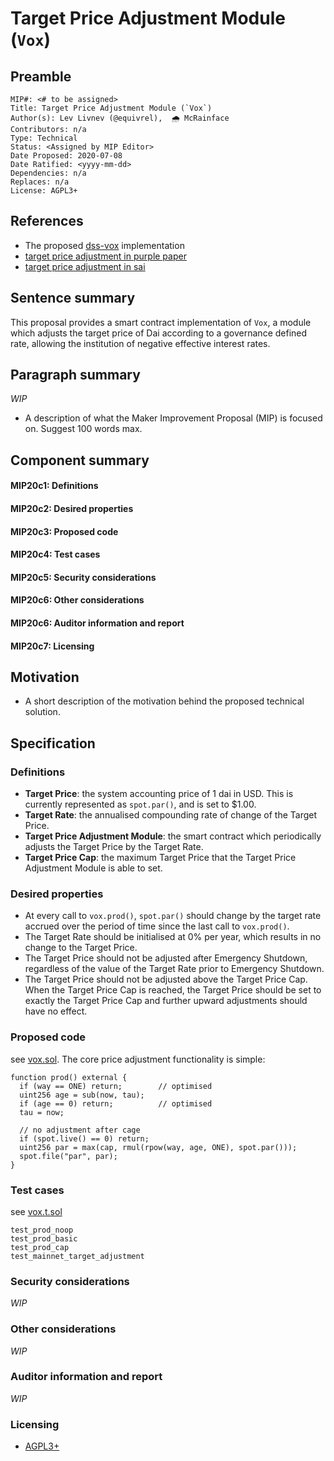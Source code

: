 # Target Price Adjustment Module (`Vox`)

## Preamble
```
MIP#: <# to be assigned>
Title: Target Price Adjustment Module (`Vox`)
Author(s): Lev Livnev (@equivrel), ￼🌧️ McRainface
Contributors: n/a
Type: Technical
Status: <Assigned by MIP Editor>
Date Proposed: 2020-07-08
Date Ratified: <yyyy-mm-dd>
Dependencies: n/a
Replaces: n/a
License: AGPL3+
```
## References

- The proposed [dss-vox](https://github.com/livnev/dss-vox) implementation
- [target price adjustment in purple paper](https://makerdao.com/purple/#sec-4-3)
- [target price adjustment in sai](https://github.com/makerdao/sai/blob/master/src/vox.sol#L63)

## Sentence summary

This proposal provides a smart contract implementation of `Vox`, a module which adjusts the target price of Dai according to a governance defined rate, allowing the institution of negative effective interest rates.

## Paragraph summary

_WIP_

- A description of what the Maker Improvement Proposal (MIP) is focused on. Suggest 100 words max.

## Component summary

#### MIP20c1: Definitions
#### MIP20c2: Desired properties
#### MIP20c3: Proposed code
#### MIP20c4: Test cases
#### MIP20c5: Security considerations
#### MIP20c6: Other considerations
#### MIP20c6: Auditor information and report
#### MIP20c7: Licensing

## Motivation

- A short description of the motivation behind the proposed technical solution.

## Specification

### Definitions

- **Target Price**: the system accounting price of 1 dai in USD. This is currently represented as `spot.par()`, and is set to $1.00.
- **Target Rate**: the annualised compounding rate of change of the Target Price.
- **Target Price Adjustment Module**: the smart contract which periodically adjusts the Target Price by the Target Rate.
- **Target Price Cap**: the maximum Target Price that the Target Price Adjustment Module is able to set.

### Desired properties

- At every call to `vox.prod()`, `spot.par()` should change by the target rate accrued over the period of time since the last call to `vox.prod()`.
- The Target Rate should be initialised at 0% per year, which results in no change to the Target Price.
- The Target Price should not be adjusted after Emergency Shutdown, regardless of the value of the Target Rate prior to Emergency Shutdown.
- The Target Price should not be adjusted above the Target Price Cap. When the Target Price Cap is reached, the Target Price should be set to exactly the Target Price Cap and further upward adjustments should have no effect.

### Proposed code
   see [vox.sol](https://github.com/livnev/dss-vox/blob/master/src/vox.sol). The core price adjustment functionality is simple:

```
function prod() external {
  if (way == ONE) return;        // optimised
  uint256 age = sub(now, tau);
  if (age == 0) return;          // optimised
  tau = now;

  // no adjustment after cage
  if (spot.live() == 0) return;
  uint256 par = max(cap, rmul(rpow(way, age, ONE), spot.par()));
  spot.file("par", par);
}
```

### Test cases

see [vox.t.sol](https://github.com/livnev/dss-vox/blob/master/src/vox.t.sol)

```
test_prod_noop
test_prod_basic
test_prod_cap
test_mainnet_target_adjustment
```

### Security considerations

_WIP_

### Other considerations

_WIP_

### Auditor information and report

_WIP_

### Licensing
   - [AGPL3+](https://www.gnu.org/licenses/agpl-3.0.en.html)
